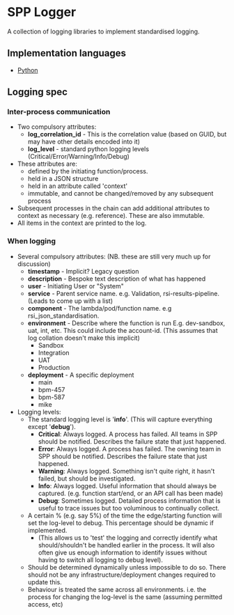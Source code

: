 # SPP Logger

A collection of logging libraries to implement standardised logging.

## Implementation languages

- [Python](/python)

## Logging spec

### Inter-process communication

- Two compulsory attributes:
    - **log_correlation_id** - This is the correlation value (based on GUID, but may have other details encoded into it)
    - **log_level** - standard python logging levels (Critical/Error/Warning/Info/Debug)
- These attributes are:
    - defined by the initiating function/process.
    - held in a JSON structure
    - held in an attribute called 'context'
    - immutable, and cannot be changed/removed by any subsequent process
- Subsequent processes in the chain can add additional attributes to context as necessary (e.g. reference). These are also immutable.
- All items in the context are printed to the log.

### When logging

- Several compulsory attributes: (NB. these are still very much up for discussion)
    - **timestamp** - Implicit? Legacy question
    - **description** - Bespoke text description of what has happened
    - **user** - Initiating User or "System"
    - **service** - Parent service name. e.g. Validation, rsi-results-pipeline. (Leads to come up with a list)
    - **component** - The lambda/pod/function name. e.g rsi_json_standardisation. 
    - **environment** - Describe where the function is run E.g. dev-sandbox, uat, int, etc. This could include the account-id. (This assumes that log collation doesn't make this implicit)
        - Sandbox
        - Integration
        - UAT
        - Production
    - **deployment** - A specific deployment
        - main
        - bpm-457
        - bpm-587
        - mike
- Logging levels:
    - The standard logging level is '**info**'. (This will capture everything except '**debug**').
        - **Critical**: Always logged. A process has failed. All teams in SPP should be notified. Describes the failure state that just happened.
        - **Error**: Always logged. A process has failed. The owning team in SPP should be notified. Describes the failure state that just happened.
        - **Warning**: Always logged. Something isn't quite right, it hasn't failed, but should be investigated.
        - **Info**: Always logged. Useful information that should always be captured. (e.g. function start/end, or an API call has been made)
        - **Debug**: Sometimes logged. Detailed process information that is useful to trace issues but too voluminous to continually collect.
    - A certain % (e.g. say 5%) of the time the edge/starting function will set the log-level to debug. This percentage should be dynamic if implemented.
        - (This allows us to 'test' the logging and correctly identify what should/shouldn't be handled earlier in the process. It will also often give us enough information to identify issues without having to switch all logging to debug level).
    - Should be determined dynamically unless impossible to do so. There should not be any infrastructure/deployment changes required to update this.
    - Behaviour is treated the same across all environments. i.e. the process for changing the log-level is the same (assuming permitted access, etc)
